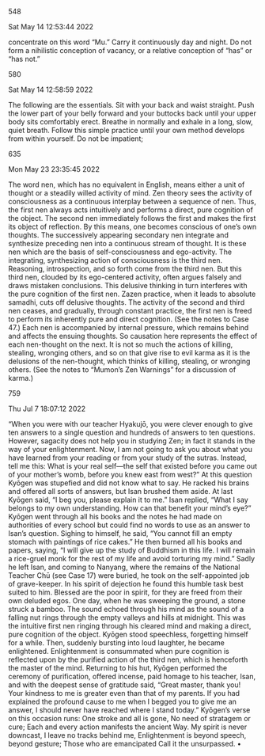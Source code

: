 548

Sat May 14 12:53:44 2022

concentrate on this word “Mu.” Carry it continuously day and night. Do not form a nihilistic conception of vacancy, or a relative conception of “has” or “has not.”


580

Sat May 14 12:58:59 2022

The following are the essentials. Sit with your back and waist straight. Push the lower part of your belly forward and your buttocks back until your upper body sits comfortably erect. Breathe in normally and exhale in a long, slow, quiet breath. Follow this simple practice until your own method develops from within yourself. Do not be impatient;

  

635

Mon May 23 23:35:45 2022

The word nen, which has no equivalent in English, means either a unit of thought or a steadily willed activity of mind. Zen theory sees the activity of consciousness as a continuous interplay between a sequence of nen. Thus, the first nen always acts intuitively and performs a direct, pure cognition of the object. The second nen immediately follows the first and makes the first its object of reflection. By this means, one becomes conscious of one’s own thoughts. The successively appearing secondary nen integrate and synthesize preceding nen into a continuous stream of thought. It is these nen which are the basis of self-consciousness and ego-activity. The integrating, synthesizing action of consciousness is the third nen. Reasoning, introspection, and so forth come from the third nen. But this third nen, clouded by its ego-centered activity, often argues falsely and draws mistaken conclusions. This delusive thinking in turn interferes with the pure cognition of the first nen. Zazen practice, when it leads to absolute samadhi, cuts off delusive thoughts. The activity of the second and third nen ceases, and gradually, through constant practice, the first nen is freed to perform its inherently pure and direct cognition. (See the notes to Case 47.) Each nen is accompanied by internal pressure, which remains behind and affects the ensuing thoughts. So causation here represents the effect of each nen-thought on the next. It is not so much the actions of killing, stealing, wronging others, and so on that give rise to evil karma as it is the delusions of the nen-thought, which thinks of killing, stealing, or wronging others. (See the notes to “Mumon’s Zen Warnings” for a discussion of karma.)

  

759

Thu Jul 7 18:07:12 2022

“When you were with our teacher Hyakujō, you were clever enough to give ten answers to a single question and hundreds of answers to ten questions. However, sagacity does not help you in studying Zen; in fact it stands in the way of your enlightenment. Now, I am not going to ask you about what you have learned from your reading or from your study of the sutras. Instead, tell me this: What is your real self—the self that existed before you came out of your mother’s womb, before you knew east from west?” At this question Kyōgen was stupefied and did not know what to say. He racked his brains and offered all sorts of answers, but Isan brushed them aside. At last Kyōgen said, “I beg you, please explain it to me.” Isan replied, “What I say belongs to my own understanding. How can that benefit your mind’s eye?” Kyōgen went through all his books and the notes he had made on authorities of every school but could find no words to use as an answer to Isan’s question. Sighing to himself, he said, “You cannot fill an empty stomach with paintings of rice cakes.” He then burned all his books and papers, saying, “I will give up the study of Buddhism in this life. I will remain a rice-gruel monk for the rest of my life and avoid torturing my mind.” Sadly he left Isan, and coming to Nanyang, where the remains of the National Teacher Chū (see Case 17) were buried, he took on the self-appointed job of grave-keeper. In his spirit of dejection he found this humble task best suited to him. Blessed are the poor in spirit, for they are freed from their own deluded egos. One day, when he was sweeping the ground, a stone struck a bamboo. The sound echoed through his mind as the sound of a falling nut rings through the empty valleys and hills at midnight. This was the intuitive first nen ringing through his cleared mind and making a direct, pure cognition of the object. Kyōgen stood speechless, forgetting himself for a while. Then, suddenly bursting into loud laughter, he became enlightened. Enlightenment is consummated when pure cognition is reflected upon by the purified action of the third nen, which is henceforth the master of the mind. Returning to his hut, Kyōgen performed the ceremony of purification, offered incense, paid homage to his teacher, Isan, and with the deepest sense of gratitude said, “Great master, thank you! Your kindness to me is greater even than that of my parents. If you had explained the profound cause to me when I begged you to give me an answer, I should never have reached where I stand today.” Kyōgen’s verse on this occasion runs: One stroke and all is gone, No need of stratagem or cure; Each and every action manifests the ancient Way. My spirit is never downcast, I leave no tracks behind me, Enlightenment is beyond speech, beyond gesture; Those who are emancipated Call it the unsurpassed. •